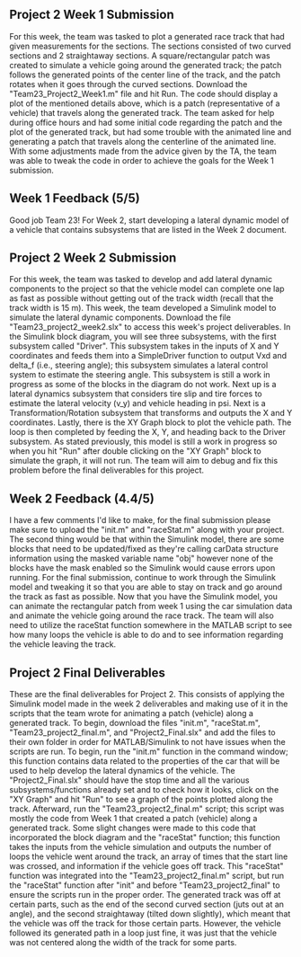 ## Project 2 Week 1 Submission

For this week, the team was tasked to plot a generated race track that had given measurements for the sections. The sections consisted of two curved sections and 2 straightaway sections. A square/rectangular patch was created to simulate a vehicle going around the generated track; the patch follows the generated points of the center line of the track, and the patch rotates when it goes through the curved sections. Download the "Team23_Project2_Week1.m" file and hit Run. The code should display a plot of the mentioned details above, which is a patch (representative of a vehicle) that travels along the generated track. The team asked for help during office hours and had some initial code regarding the patch and the plot of the generated track, but had some trouble with the animated line and generating a patch that travels along the centerline of the animated line. With some adjustments made from the advice given by the TA, the team was able to tweak the code in order to achieve the goals for the Week 1 submission.

## Week 1 Feedback (5/5)
Good job Team 23! For Week 2, start developing a lateral dynamic model of a vehicle that contains subsystems that are listed in the Week 2 document.

## Project 2 Week 2 Submission

For this week, the team was tasked to develop and add lateral dynamic components to the project so that the vehicle model can complete one lap as fast as possible without getting out of the track width (recall that the track width is 15 m). This week, the team developed a Simulink model to simulate the lateral dynamic components. Download the file "Team23_project2_week2.slx" to access this week's project deliverables. In the Simulink block diagram, you will see three subsystems, with the first subsystem called "Driver". This subsystem takes in the inputs of X and Y coordinates and feeds them into a SimpleDriver function to output Vxd and delta_f (i.e., steering angle); this subsystem simulates a lateral control system to estimate the steering angle. This subsystem is still a work in progress as some of the blocks in the diagram do not work. Next up is a lateral dynamics subsystem that considers tire slip and tire forces to estimate the lateral velocity (v_y) and vehicle heading in psi. Next is a Transformation/Rotation subsystem that transforms and outputs the X and Y coordinates. Lastly, there is the XY Graph block to plot the vehicle path. The loop is then completed by feeding the X, Y, and heading back to the Driver subsystem. As stated previously, this model is still a work in progress so when you hit "Run" after double clicking on the "XY Graph" block to simulate the graph, it will not run. The team will aim to debug and fix this problem before the final deliverables for this project.

## Week 2 Feedback (4.4/5)
I have a few comments I'd like to make, for the final submission please make sure to upload the "init.m" and "raceStat.m" along with your project. The second thing would be that within the Simulink model, there are some blocks that need to be updated/fixed as they're calling carData structure information using the masked variable name "obj" however none of the blocks have the mask enabled so the Simulink would cause errors upon running. For the final submission, continue to work through the Simulink model and tweaking it so that you are able to stay on track and go around the track as fast as possible. Now that you have the Simulink model, you can animate the rectangular patch from week 1 using the car simulation data and animate the vehicle going around the race track. The team will also need to utilize the raceStat function somewhere in the MATLAB script to see how many loops the vehicle is able to do and to see information regarding the vehicle leaving the track.

## Project 2 Final Deliverables
These are the final deliverables for Project 2. This consists of applying the Simulink model made in the week 2 deliverables and making use of it in the scripts that the team wrote for animating a patch (vehicle) along a generated track. To begin, download the files "init.m", "raceStat.m", "Team23_project2_final.m", and "Project2_Final.slx" and add the files to their own folder in order for MATLAB/Simulink to not have issues when the scripts are run. To begin, run the "init.m" function in the command window; this function contains data related to the properties of the car that will be used to help develop the lateral dynamics of the vehicle. The "Project2_Final.slx" should have the stop time and all the various subsystems/functions already set and to check how it looks, click on the "XY Graph" and hit "Run" to see a graph of the points plotted along the track. Afterward, run the "Team23_project2_final.m" script; this script was mostly the code from Week 1 that created a patch (vehicle) along a generated track. Some slight changes were made to this code that incorporated the block diagram and the "raceStat" function; this function takes the inputs from the vehicle simulation and outputs the number of loops the vehicle went around the track, an array of times that the start line was crossed, and information if the vehicle goes off track. This "raceStat" function was integrated into the "Team23_project2_final.m" script, but run the "raceStat" function after "init" and before "Team23_project2_final" to ensure the scripts run in the proper order. The generated track was off at certain parts, such as the end of the second curved section (juts out at an angle), and the second straightaway (tilted down slightly), which meant that the vehicle was off the track for those certain parts. However, the vehicle followed its generated path in a loop just fine, it was just that the vehicle was not centered along the width of the track for some parts. 

